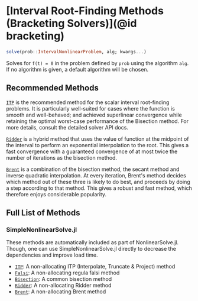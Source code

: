 # [Interval Root-Finding Methods (Bracketing Solvers)](@id bracketing)

```julia
solve(prob::IntervalNonlinearProblem, alg; kwargs...)
```

Solves for ``f(t) = 0`` in the problem defined by `prob` using the algorithm `alg`. If no
algorithm is given, a default algorithm will be chosen.

## Recommended Methods

[`ITP`](@ref) is the recommended method for the scalar interval root-finding problems. It is
particularly well-suited for cases where the function is smooth and well-behaved; and
achieved superlinear convergence while retaining the optimal worst-case performance of the
Bisection method. For more details, consult the detailed solver API docs.

[`Ridder`](@ref) is a hybrid method that uses the value of function at the midpoint of the
interval to perform an exponential interpolation to the root. This gives a fast convergence
with a guaranteed convergence of at most twice the number of iterations as the bisection
method.

[`Brent`](@ref) is a combination of the bisection method, the secant method and inverse
quadratic interpolation. At every iteration, Brent's method decides which method out of
these three is likely to do best, and proceeds by doing a step according to that method.
This gives a robust and fast method, which therefore enjoys considerable popularity.

## Full List of Methods

### SimpleNonlinearSolve.jl

These methods are automatically included as part of NonlinearSolve.jl. Though, one can use
SimpleNonlinearSolve.jl directly to decrease the dependencies and improve load time.

  - [`ITP`](@ref): A non-allocating ITP (Interpolate, Truncate & Project) method
  - [`Falsi`](@ref): A non-allocating regula falsi method
  - [`Bisection`](@ref): A common bisection method
  - [`Ridder`](@ref): A non-allocating Ridder method
  - [`Brent`](@ref): A non-allocating Brent method
